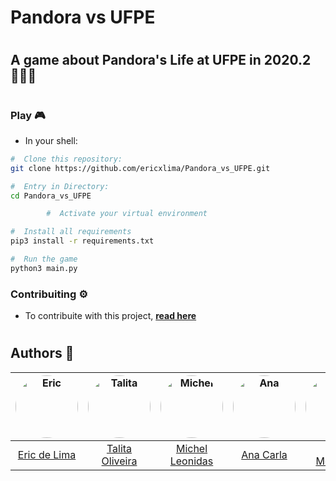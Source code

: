 #  Pandora vs UFPE
#
##  A game about Pandora's Life at UFPE in 2020.2 👩🏻‍🦱

#
### Play 🎮
- In your shell:
```bash
#  Clone this repository:
git clone https://github.com/ericxlima/Pandora_vs_UFPE.git

#  Entry in Directory:
cd Pandora_vs_UFPE

        #  Activate your virtual environment

#  Install all requirements
pip3 install -r requirements.txt

#  Run the game
python3 main.py
```

###  Contribuiting ⚙️
- To contribuite with this project, [__read here__](contribuiting.md)

#
##  Authors 👥

| <img style="border-radius: 50%;" src="https://avatars.githubusercontent.com/u/58092119?v=4" width="100px;" alt="Eric"/>  | <img style="border-radius: 50%;" src="https://avatars.githubusercontent.com/u/82682354?v=4" width="100px;" alt="Talita"/> | <img style="border-radius: 50%;" src="https://avatars.githubusercontent.com/u/60946868?v=4" width="100px;" alt="Michel"/> |<img style="border-radius: 50%;" src="https://avatars.githubusercontent.com/u/86753278?v=4" width="100px;" alt="Ana"/>  | <img style="border-radius: 50%;" src="https://avatars.githubusercontent.com/u/58793369?v=4" width="100px;" alt="Davi"/> | <img style="border-radius: 50%;" src="https://avatars.githubusercontent.com/u/85506019?v=4" width="100px;" alt="Carol"/> |
| :----:        |    :----:   |          :----:  |  :----:        |    :----:   |          :----: |
| [Eric de Lima](https://github.com/ericxlima)       | [Talita Oliveira](https://github.com/omundodepandora)  | [Michel Leonidas](https://github.com/OnLeonidas)  | [Ana Carla](https://github.com/acarlaguerra)      | [Davi Monteiro](https://github.com/DaviMPaiva)       | [Carolina Berrafato](https://github.com/OnLeonidas)  |


 